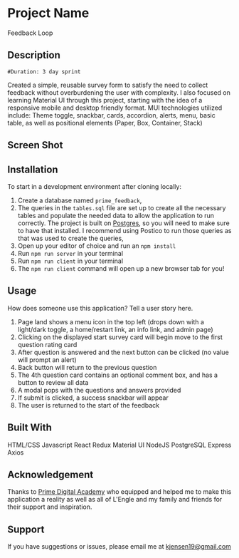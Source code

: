 # Project Name
Feedback Loop

## Description

    #Duration: 3 day sprint

Created a simple, reusable survey form to satisfy the need to collect feedback without overburdening the user with complexity.  I also focused on learning Material UI through this project, starting with the idea of a responsive mobile and desktop friendly format. MUI technologies utilized include: Theme toggle, snackbar, cards, accordion, alerts, menu, basic table, as well as positional elements (Paper, Box, Container, Stack)



## Screen Shot



## Installation
To start in a development environment after cloning locally:

1. Create a database named `prime_feedback`,
2. The queries in the `tables.sql` file are set up to create all the necessary tables and populate the needed data to allow the application to run correctly. The project is built on [Postgres](https://www.postgresql.org/download/), so you will need to make sure to have that installed. I recommend using Postico to run those queries as that was used to create the queries, 
3. Open up your editor of choice and run an `npm install`
4. Run `npm run server` in your terminal
5. Run `npm run client` in your terminal
6. The `npm run client` command will open up a new browser tab for you!

## Usage
How does someone use this application? Tell a user story here.

1. Page land shows a menu icon in the top left (drops down with a light/dark toggle, a home/restart link, an info link, and admin page)
2. Clicking on the displayed start survey card will begin move to the first question rating card
3. After question is answered and the next button can be clicked (no value will prompt an alert)
4. Back button will return to the previous question
5. The 4th question card contains an optional comment box, and has a button to review all data
6. A modal pops with the questions and answers provided
7. If submit is clicked, a success snackbar will appear
8. The user is returned to the start of the feedback


## Built With
HTML/CSS
Javascript
React
Redux
Material UI
NodeJS
PostgreSQL
Express
Axios



## Acknowledgement
Thanks to [Prime Digital Academy](www.primeacademy.io) who equipped and helped me to make this application a reality as well as all of L'Engle and my family and friends for their support and inspiration.

## Support
If you have suggestions or issues, please email me at kjensen19@gmail.com

